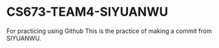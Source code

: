 # CS673-TEAM4-SIYUANWU
For practicing using Github
This is the practice of making a commit from SIYUANWU.
